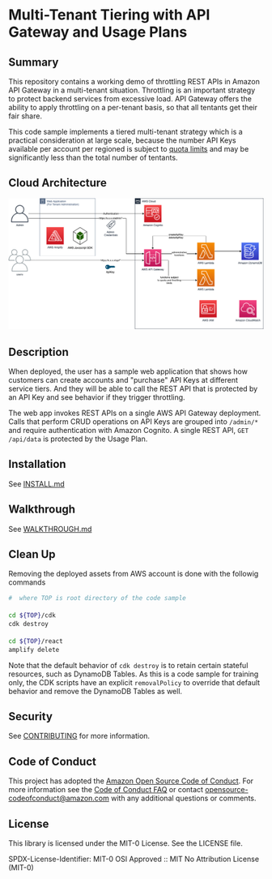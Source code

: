 # Multi-Tenant Tiering with API Gateway and Usage Plans

## Summary

This repository contains a working demo of throttling REST APIs in Amazon API Gateway in a multi-tenant situation. Throttling is an important strategy to protect backend services from excessive load. API Gateway offers the ability to apply throttling on a per-tenant basis, so that all tentants get their fair share. 

This code sample implements a tiered multi-tenant strategy which is a practical consideration at large scale, because the number API Keys available per account per regioned is subject to [quota limits](https://docs.aws.amazon.com/apigateway/latest/developerguide/limits.html) and may be significantly less than the total number of tentants. 

## Cloud Architecture
![Workshop Architecture](/assets/images/architecture2.png)

## Description

When deployed, the user has a sample web application that shows how customers can create accounts and "purchase" API Keys at different service tiers. And they will be able to call the REST API that is protected by an API Key and see behavior if they trigger throttling.

The web app invokes REST APIs on a single AWS API Gateway deployment. Calls that perform CRUD operations on API Keys are grouped into `/admin/*` and require authentication with Amazon Cognito. A single REST API, `GET /api/data` is protected by the Usage Plan.  

## Installation 
See [INSTALL.md](./INSTALL.md)


## Walkthrough
See [WALKTHROUGH.md](./WALKTHROUGH.md)


## Clean Up
Removing the deployed assets from AWS account is done with the followig commands

```bash
#  where TOP is root directory of the code sample

cd ${TOP}/cdk
cdk destroy

cd ${TOP}/react
amplify delete
```

Note that the default behavior of `cdk destroy` is to retain certain stateful resources, such as DynamoDB Tables. As this is a code sample for training only, the CDK scripts have an explicit `removalPolicy` to override that default behavior and remove the DynamoDB Tables as well. 



## Security

See [CONTRIBUTING](CONTRIBUTING.md#security-issue-notifications) for more information.

## Code of Conduct
This project has adopted the [Amazon Open Source Code of Conduct](https://aws.github.io/code-of-conduct).
For more information see the [Code of Conduct FAQ](https://aws.github.io/code-of-conduct-faq) or contact
opensource-codeofconduct@amazon.com with any additional questions or comments.

## License

This library is licensed under the MIT-0 License. See the LICENSE file.

SPDX-License-Identifier: MIT-0
OSI Approved :: MIT No Attribution License (MIT-0)
